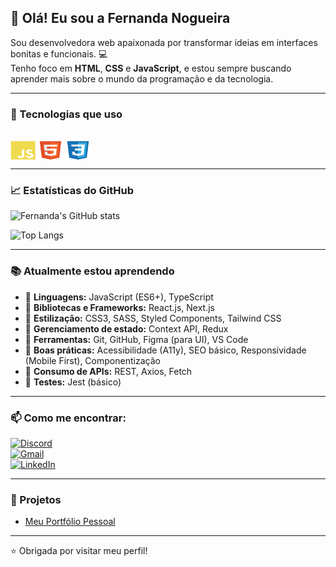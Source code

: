 ## 👋 Olá! Eu sou a Fernanda Nogueira

Sou desenvolvedora web apaixonada por transformar ideias em interfaces bonitas e funcionais. 💻  
Tenho foco em **HTML**, **CSS** e **JavaScript**, e estou sempre buscando aprender mais sobre o mundo da programação e da tecnologia.

---

### 🚀 Tecnologias que uso

<div style="display: inline_block"><br>
  <img align="center" alt="Js" height="30" width="40" src="https://raw.githubusercontent.com/devicons/devicon/master/icons/javascript/javascript-plain.svg">
  <img align="center" alt="HTML" height="30" width="40" src="https://raw.githubusercontent.com/devicons/devicon/master/icons/html5/html5-original.svg">
  <img align="center" alt="CSS" height="30" width="40" src="https://raw.githubusercontent.com/devicons/devicon/master/icons/css3/css3-original.svg">
</div>

---

### 📈 Estatísticas do GitHub

![Fernanda's GitHub stats](https://github-readme-stats.vercel.app/api?username=Fernanda-NogueiraDa&show_icons=true&theme=algolia&include_all_commits=true&count_private=true)

![Top Langs](https://github-readme-stats.vercel.app/api/top-langs/?username=Fernanda-NogueiraDa&layout=compact&langs_count=6&theme=tokyonight)

---

### 📚 Atualmente estou aprendendo

- 🔹 **Linguagens:** JavaScript (ES6+), TypeScript  
- 🔹 **Bibliotecas e Frameworks:** React.js, Next.js  
- 🔹 **Estilização:** CSS3, SASS, Styled Components, Tailwind CSS  
- 🔹 **Gerenciamento de estado:** Context API, Redux  
- 🔹 **Ferramentas:** Git, GitHub, Figma (para UI), VS Code  
- 🔹 **Boas práticas:** Acessibilidade (A11y), SEO básico, Responsividade (Mobile First), Componentização  
- 🔹 **Consumo de APIs:** REST, Axios, Fetch  
- 🔹 **Testes:** Jest (básico)

---

### 📫 Como me encontrar:

[![Discord](https://img.shields.io/badge/Discord-7289DA?style=for-the-badge&logo=discord&logoColor=white)](https://discord.gg/arzPTv8M)  
[![Gmail](https://img.shields.io/badge/-Gmail-%23333?style=for-the-badge&logo=gmail&logoColor=white)](mailto:fernanda.psy22@gmail.com)  
[![LinkedIn](https://img.shields.io/badge/-LinkedIn-%230077B5?style=for-the-badge&logo=linkedin&logoColor=white)](https://www.linkedin.com/in/fernanda-nogueira-de-andrade-b38b14184)

---

### 🌟 Projetos
- [Meu Portfólio Pessoal](https://github.com/Fernanda-NogueiraDa/portfolio)

---

⭐️ Obrigada por visitar meu perfil!
